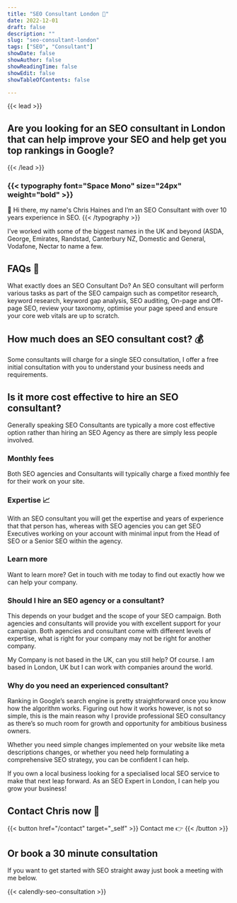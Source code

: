```yaml
---
title: "SEO Consultant London 👨"
date: 2022-12-01
draft: false
description: ""
slug: "seo-consultant-london"
tags: ["SEO", "Consultant"]
showDate: false
showAuthor: false
showReadingTime: false
showEdit: false
showTableOfContents: false

---
```



{{< lead >}}
## Are you looking for an SEO consultant in London that can help improve your SEO and help get you top rankings in Google?
{{< /lead >}}

### {{< typography font="Space Mono" size="24px" weight="bold" >}}
👋 Hi there, my name's Chris Haines and I’m an SEO Consultant with over 10 years experience in SEO.
{{< /typography >}}

I’ve worked with some of the biggest names in the UK and beyond (ASDA, George, Emirates, Randstad, Canterbury NZ, Domestic and General, Vodafone, Nectar to name a few.

## FAQs 🙋
What exactly does an SEO Consultant Do?
An SEO consultant will perform various tasks as part of the SEO campaign such as competitor research, keyword research, keyword gap analysis, SEO auditing, On-page and Off-page SEO, review your taxonomy, optimise your page speed and ensure your core web vitals are up to scratch.

## How much does an SEO consultant cost? 💰
Some consultants will charge for a single SEO consultation, I offer a free initial consultation with you to understand your business needs and requirements.

## Is it more cost effective to hire an SEO consultant?
Generally speaking SEO Consultants are typically a more cost effective option rather than hiring an SEO Agency as there are simply less people involved.

### Monthly fees
Both SEO agencies and Consultants will typically charge a fixed monthly fee for their work on your site.

### Expertise 📈
With an SEO consultant you will get the expertise and years of experience that that person has, whereas with SEO agencies you can get SEO Executives working on your account with minimal input from the Head of SEO or a Senior SEO within the agency.

### Learn more
Want to learn more? Get in touch with me today to find out exactly how we can help your company.

### Should I hire an SEO agency or a consultant?
This depends on your budget and the scope of your SEO campaign. Both agencies and consultants will provide you with excellent support for your campaign. Both agencies and consultant come with different levels of expertise, what is right for your company may not be right for another company.

My Company is not based in the UK, can you still help?
Of course. I am based in London, UK but I can work with companies around the world.

### Why do you need an experienced consultant?
Ranking in Google’s search engine is pretty straightforward once you know how the algorithm works. Figuring out how it works however, is not so simple, this is the main reason why I provide professional SEO consultancy as there’s so much room for growth and opportunity for ambitious business owners.

Whether you need simple changes implemented on your website like meta descriptions changes, or whether you need help formulating a comprehensive SEO strategy, you can be confident I can help.

If you own a local business looking for a specialised local SEO service to make that next leap forward. As an SEO Expert in London, I can help you grow your business!

## Contact Chris now 📱

{{< button href="/contact" target="_self" >}}
Contact me 👉
{{< /button >}}
</center>

## Or book a 30 minute consultation

If you want to get started with SEO straight away just book a meeting with me below.

{{< calendly-seo-consultation >}}

